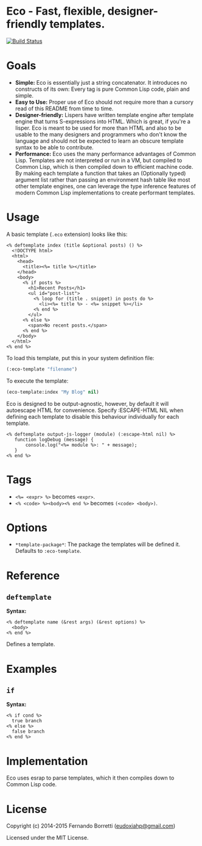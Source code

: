 # Eco - Fast, flexible, designer-friendly templates.

[![Build Status](https://travis-ci.org/eudoxia0/eco.svg?branch=master)](https://travis-ci.org/eudoxia0/eco)

# Goals

- **Simple:** Eco is essentially just a string concatenator. It introduces no
  constructs of its own: Every tag is pure Common Lisp code, plain and simple.
- **Easy to Use:** Proper use of Eco should not require more than a
  cursory read of this README from time to time.
- **Designer-friendly:** Lispers have written template engine after template
  engine that turns S-expressions into HTML. Which is great, if you're a
  lisper. Eco is meant to be used for more than HTML and also to be usable to
  the many designers and programmers who don't know the language and should not
  be expected to learn an obscure template syntax to be able to contribute.
- **Performance:** Eco uses the many performance advantages of Common
  Lisp. Templates are not interpreted or run in a VM, but compiled to Common
  Lisp, which is then compiled down to efficient machine code. By making each
  template a function that takes an (Optionally typed) argument list rather than
  passing an environment hash table like most other template engines, one can
  leverage the type inference features of modern Common Lisp implementations to
  create performant templates.

# Usage

A basic template (`.eco` extension) looks like this:

```erb
<% deftemplate index (title &optional posts) () %>
  <!DOCTYPE html>
  <html>
    <head>
      <title><%= title %></title>
    </head>
    <body>
      <% if posts %>
        <h1>Recent Posts</h1>
        <ul id="post-list">
          <% loop for (title . snippet) in posts do %>
            <li><%= title %> - <%= snippet %></li>
          <% end %>
        </ul>
      <% else %>
        <span>No recent posts.</span>
      <% end %>
    </body>
  </html>
<% end %>
```

To load this template, put this in your system definition file:

```lisp
(:eco-template "filename")
```

To execute the template:

```lisp
(eco-template:index "My Blog" nil)
```

Eco is designed to be output-agnostic, however, by default it will
autoescape HTML for convenience. Specify :ESCAPE-HTML NIL when
defining each template to disable this behaviour individually for each
template.

```erb
<% deftemplate output-js-logger (module) (:escape-html nil) %>
   function logDebug (message) {
       console.log("<%= module %>: " + message);
   }
<% end %>
```

# Tags

- `<%= <expr> %>` becomes `<expr>`.
- `<% <code> %><body><% end %>` becomes `(<code> <body>)`.

# Options

- `*template-package*`: The package the templates will be defined it. Defaults
  to `:eco-template`.

# Reference

## `deftemplate`

**Syntax:**

```erb
<% deftemplate name (&rest args) (&rest options) %>
  <body>
<% end %>
```

Defines a template.

# Examples

## `if`

**Syntax:**

```erb
<% if cond %>
  true branch
<% else %>
  false branch
<% end %>
```

# Implementation

Eco uses esrap to parse templates, which it then compiles down to Common Lisp
code.

# License

Copyright (c) 2014-2015 Fernando Borretti (eudoxiahp@gmail.com)

Licensed under the MIT License.
